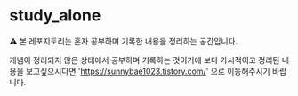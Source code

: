 # study_alone

⚠️ 본 레포지토리는 혼자 공부하며 기록한 내용을 정리하는 공간입니다.

개념이 정리되지 않은 상태에서 공부하며 기록하는 것이기에
보다 가시적이고 정리된 내용을 보고싶으시다면 'https://sunnybae1023.tistory.com/' 으로 이동해주시기 바랍니다.
